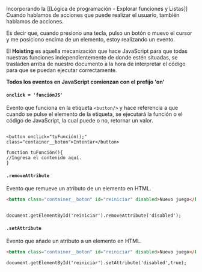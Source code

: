 
Incorporando la [[Lógica de programación - Explorar funciones y Listas]]
Cuando hablamos de acciones que puede realizar el usuario, también hablamos de acciones. 

Es decir que, cuando presiono una tecla, pulso un botón o muevo el cursor y me posiciono encima de un elemento, estoy realizando un evento.

El **Hoisting** es aquella mecanización que hace JavaScript para que todas nuestras funciones independientemente de donde estén situadas, se trasladen arriba de nuestro documento a la hora de interpretar el código para que se puedan ejecutar correctamente.

**Todos los eventos en JavaScript comienzan con el prefijo 'on'**

#### `onclick = 'funciónJS'`

Evento que funciona en la etiqueta `<button/>` y hace referencia a que cuando se pulse el elemento de la etiqueta, se ejecutará la función o el código de JavaScript, la cual puede o no, retornar un valor.

```JS

<button onclick="tuFunción();" class="container__boton">Intentar</button>

function tuFunción(){
//Ingresa el contenido aquí.
}
```

#### `.removeAttribute`

Evento que remueve un atributo de un elemento en HTML.

```HTML
<button class="container__boton" id="reiniciar" disabled>Nuevo juego</button>
```

```JS

document.getElementById('reiniciar').removeAttribute('disabled');
```

#### `.setAttribute`

Evento que añade un atributo a un elemento en HTML.

```HTML
<button class="container__boton" id="reiniciar" disabled>Nuevo juego</button>
```

```JS
document.getElementById('reiniciar').setAttribute('disabled',true);
```
